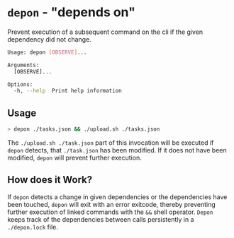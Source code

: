# `depon` - "depends on"

Prevent execution of a subsequent command on the cli if the given dependency did not change.

```sh
Usage: depon [OBSERVE]...

Arguments:
  [OBSERVE]...

Options:
  -h, --help  Print help information
```

## Usage

```sh
> depon ./tasks.json && ./upload.sh ./tasks.json
```

The `./upload.sh ./task.json` part of this invocation will be executed if `depon` detects, that `./task.json` has been modified. If it does not have been modified, `depon` will prevent further execution.

## How does it Work?

If `depon` detects a change in given dependencies or the dependencies have been touched, `depon` will exit with an error exitcode, thereby preventing further execution of linked commands with the `&&` shell operator.
`Depon` keeps track of the dependencies between calls persistently in a `./depon.lock` file.